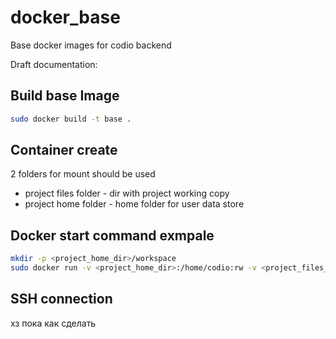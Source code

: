 docker_base
===========

Base docker images for codio backend


Draft documentation:

## Build base Image
``` bash
sudo docker build -t base .
```

## Container create
2 folders for mount should be used

* project files folder - dir with project working copy
* project home folder - home folder for user data store

## Docker start command exmpale
``` bash
mkdir -p <project_home_dir>/workspace
sudo docker run -v <project_home_dir>:/home/codio:rw -v <project_files_dir>:/home/codio/workspace:rw -d base:latest /sbin/init
```

## SSH connection
хз пока как сделать